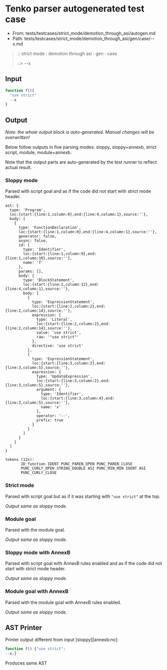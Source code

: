# Tenko parser autogenerated test case

- From: tests/testcases/strict_mode/demotion_through_asi/autogen.md
- Path: tests/testcases/strict_mode/demotion_through_asi/gen/case/--x.md

> :: strict mode : demotion through asi : gen : case
>
> ::> --x

## Input


`````js
function f(){ 
  "use strict"
  --x
}
`````

## Output

_Note: the whole output block is auto-generated. Manual changes will be overwritten!_

Below follow outputs in five parsing modes: sloppy, sloppy+annexb, strict script, module, module+annexb.

Note that the output parts are auto-generated by the test runner to reflect actual result.

### Sloppy mode

Parsed with script goal and as if the code did not start with strict mode header.

`````
ast: {
  type: 'Program',
  loc:{start:{line:1,column:0},end:{line:4,column:1},source:''},
  body: [
    {
      type: 'FunctionDeclaration',
      loc:{start:{line:1,column:0},end:{line:4,column:1},source:''},
      generator: false,
      async: false,
      id: {
        type: 'Identifier',
        loc:{start:{line:1,column:9},end:{line:1,column:10},source:''},
        name: 'f'
      },
      params: [],
      body: {
        type: 'BlockStatement',
        loc:{start:{line:1,column:12},end:{line:4,column:1},source:''},
        body: [
          {
            type: 'ExpressionStatement',
            loc:{start:{line:2,column:2},end:{line:2,column:14},source:''},
            expression: {
              type: 'Literal',
              loc:{start:{line:2,column:2},end:{line:2,column:14},source:''},
              value: 'use strict',
              raw: '"use strict"'
            },
            directive: 'use strict'
          },
          {
            type: 'ExpressionStatement',
            loc:{start:{line:3,column:2},end:{line:3,column:5},source:''},
            expression: {
              type: 'UpdateExpression',
              loc:{start:{line:3,column:2},end:{line:3,column:5},source:''},
              argument: {
                type: 'Identifier',
                loc:{start:{line:3,column:4},end:{line:3,column:5},source:''},
                name: 'x'
              },
              operator: '--',
              prefix: true
            }
          }
        ]
      }
    }
  ]
}

tokens (12x):
       ID_function IDENT PUNC_PAREN_OPEN PUNC_PAREN_CLOSE
       PUNC_CURLY_OPEN STRING_DOUBLE ASI PUNC_MIN_MIN IDENT ASI
       PUNC_CURLY_CLOSE
`````

### Strict mode

Parsed with script goal but as if it was starting with `"use strict"` at the top.

_Output same as sloppy mode._

### Module goal

Parsed with the module goal.

_Output same as sloppy mode._

### Sloppy mode with AnnexB

Parsed with script goal with AnnexB rules enabled and as if the code did not start with strict mode header.

_Output same as sloppy mode._

### Module goal with AnnexB

Parsed with the module goal with AnnexB rules enabled.

_Output same as sloppy mode._

## AST Printer

Printer output different from input [sloppy][annexb:no]:

````js
function f() {"use strict";
--x;}
````

Produces same AST
